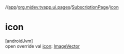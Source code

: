 //[app](../../../index.md)/[org.mjdev.tvapp.ui.pages](../index.md)/[SubscriptionPage](index.md)/[icon](icon.md)

# icon

[androidJvm]\
open override val [icon](icon.md): [ImageVector](https://developer.android.com/reference/kotlin/androidx/compose/ui/graphics/vector/ImageVector.html)
